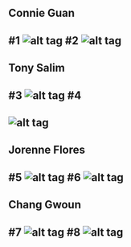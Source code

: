 Connie Guan
---
#1
![alt tag](../images/graffitiConnie.JPG)
#2
![alt tag](../images/UberAirplanesConnie.JPG)
---
Tony Salim
---
#3
![alt tag](../images/ShortcutShareTony.png)
#4
---
![alt tag](../images/SideQuest.png)
---
Jorenne Flores
---
#5
![alt tag](../images/WanderlustJorenne.png)
#6
![alt tag](../images/WeatherJorenne.png)
---
Chang Gwoun
---
#7
![alt tag](../images/ballup.jpg)
#8
![alt tag](../images/pictureMe.jpg)
---
